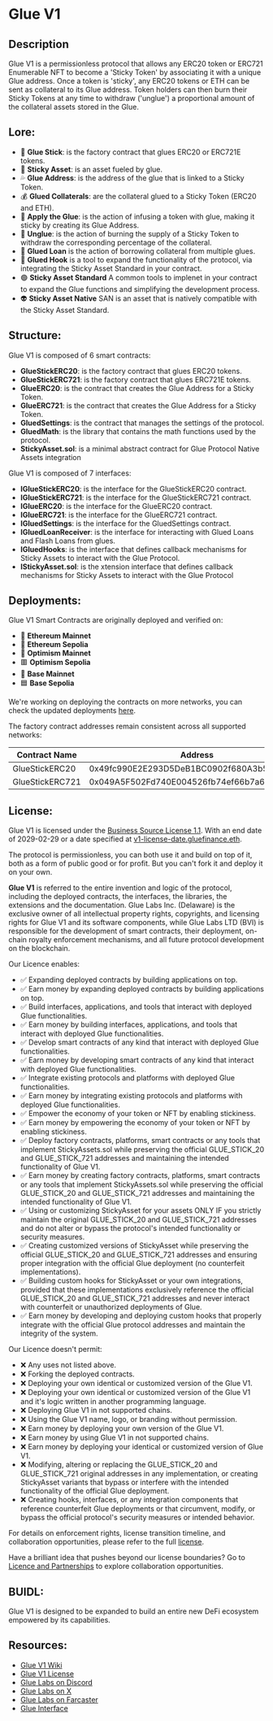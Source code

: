 # Glue V1

## Description

Glue V1 is a permissionless protocol that allows any ERC20 token or ERC721 Enumerable NFT to become a 'Sticky Token' by associating it with a unique Glue address. Once a token is 'sticky', any ERC20 tokens or ETH can be sent as collateral to its Glue address. Token holders can then burn their Sticky Tokens at any time to withdraw ('unglue') a proportional amount of the collateral assets stored in the Glue.


## Lore:

- 🧴 **Glue Stick**: is the factory contract that glues ERC20 or ERC721E tokens.
- 🍥 **Sticky Asset**: is an asset fueled by glue.
- 💦 **Glue Address**: is the address of the glue that is linked to a Sticky Token.
- 💰 **Glued Collaterals**: are the collateral glued to a Sticky Token (ERC20 and ETH).
- 🔄 **Apply the Glue**: is the action of infusing a token with glue, making it sticky by creating its Glue Address.
- 🔄 **Unglue**: is the action of burning the supply of a Sticky Token to withdraw the corresponding percentage of the collateral.
- 💸 **Glued Loan** is the action of borrowing collateral from multiple glues.
- 🦾 **Glued Hook** is a tool to expand the functionality of the protocol, via integrating the Sticky Asset Standard in your contract.
- 🟢 **Sticky Asset Standard** A common tools to implenet in your contract to expand the Glue functions and simplifying the development process.
- 👽 **Sticky Asset Native** SAN is an asset that is natively compatible with the Sticky Asset Standard.

## Structure:

Glue V1 is composed of 6 smart contracts:

- **GlueStickERC20**: is the factory contract that glues ERC20 tokens.
- **GlueStickERC721**: is the factory contract that glues ERC721E tokens.
- **GlueERC20**: is the contract that creates the Glue Address for a Sticky Token.
- **GlueERC721**: is the contract that creates the Glue Address for a Sticky Token.
- **GluedSettings**: is the contract that manages the settings of the protocol.
- **GluedMath**: is the library that contains the math functions used by the protocol.
- **StickyAsset.sol**: is a minimal abstract contract for Glue Protocol Native Assets integration

Glue V1 is composed of 7 interfaces:

- **IGlueStickERC20**: is the interface for the GlueStickERC20 contract.
- **IGlueStickERC721**: is the interface for the GlueStickERC721 contract.
- **IGlueERC20**: is the interface for the GlueERC20 contract.
- **IGlueERC721**: is the interface for the GlueERC721 contract.
- **IGluedSettings**: is the interface for the GluedSettings contract.
- **IGluedLoanReceiver**: is the interface for interacting with Glued Loans and Flash Loans from glues.
- **IGluedHooks**: is the interface that defines callback mechanisms for Sticky Assets to interact with the Glue Protocol.
- **IStickyAsset.sol**: is the xtension interface that defines callback mechanisms for Sticky Assets to interact with the Glue Protocol

## Deployments:

Glue V1 Smart Contracts are originally deployed and verified on:

- 🔷 **Ethereum Mainnet**
- 🔹 **Ethereum Sepolia**
- 🔴 **Optimism Mainnet**
- 🟥 **Optimism Sepolia**
- 🔵 **Base Mainnet**
- 🟦 **Base Sepolia**

We're working on deploying the contracts on more networks, you can check the updated deployments [here](https://todo.com).

The factory contract addresses remain consistent across all supported networks:

| Contract Name      | Address |
|--------------------|---------|
| GlueStickERC20     | 0x49fc990E2E293D5DeB1BC0902f680A3b526a6C60 |
| GlueStickERC721    | 0x049A5F502Fd740E004526fb74ef66b7a6615976B |

## License:

Glue V1 is licensed under the [Business Source License 1.1](https://github.com/glue-finance/glue/blob/main/LICENCE.txt). With an end date of 2029-02-29 or a date specified at [v1-license-date.gluefinance.eth](https://v1-license-date.gluefinance.eth).

The protocol is permissionless, you can both use it and build on top of it, both as a form of public good or for profit. But you can't fork it and deploy it on your own.

**Glue V1** is referred to the entire invention and logic of the protocol, including the deployed contracts, the interfaces, the libraries, the extensions and the documentation. Glue Labs Inc. (Delaware) is the exclusive owner of all intellectual property rights, copyrights, and licensing rights for Glue V1 and its software components, while Glue Labs LTD (BVI) is responsible for the development of smart contracts, their deployment, on-chain royalty enforcement mechanisms, and all future protocol development on the blockchain.

Our Licence enables:

- ✅ Expanding deployed contracts by building applications on top.
- ✅ Earn money by expanding deployed contracts by building applications on top.
- ✅ Build interfaces, applications, and tools that interact with deployed Glue functionalities.
- ✅ Earn money by building interfaces, applications, and tools that interact with deployed Glue functionalities.
- ✅ Develop smart contracts of any kind that interact with deployed Glue functionalities.
- ✅ Earn money by developing smart contracts of any kind that interact with deployed Glue functionalities.
- ✅ Integrate existing protocols and platforms with deployed Glue functionalities.
- ✅ Earn money by integrating existing protocols and platforms with deployed Glue functionalities.
- ✅ Empower the economy of your token or NFT by enabling stickiness.
- ✅ Earn money by empowering the economy of your token or NFT by enabling stickiness.
- ✅ Deploy factory contracts, platforms, smart contracts or any tools that implement StickyAssets.sol while preserving the official GLUE_STICK_20 and GLUE_STICK_721 addresses and maintaining the intended functionality of Glue V1.
- ✅ Earn money by creating factory contracts, platforms, smart contracts or any tools that implement StickyAssets.sol while preserving the official GLUE_STICK_20 and GLUE_STICK_721 addresses and maintaining the intended functionality of Glue V1.
- ✅ Using or customizing StickyAsset for your assets ONLY IF you strictly maintain the original GLUE_STICK_20 and GLUE_STICK_721 addresses and do not alter or bypass the protocol's intended functionality or security measures.
- ✅ Creating customized versions of StickyAsset while preserving the official GLUE_STICK_20 and GLUE_STICK_721 addresses and ensuring proper integration with the official Glue deployment (no counterfeit implementations).
- ✅ Building custom hooks for StickyAsset or your own integrations, provided that these implementations exclusively reference the official GLUE_STICK_20 and GLUE_STICK_721 addresses and never interact with counterfeit or unauthorized deployments of Glue.
- ✅ Earn money by developing and deploying custom hooks that properly integrate with the official Glue protocol addresses and maintain the integrity of the system.

Our Licence doesn't permit:

- ❌ Any uses not listed above.
- ❌ Forking the deployed contracts.
- ❌ Deploying your own identical or customized version of the Glue V1.
- ❌ Deploying your own identical or customized version of the Glue V1 and it's logic written in another programming language.
- ❌ Deploying Glue V1 in not supported chains.
- ❌ Using the Glue V1 name, logo, or branding without permission.
- ❌ Earn money by deploying your own version of the Glue V1.
- ❌ Earn money by using Glue V1 in not supported chains.
- ❌ Earn money by deploying your identical or customized version of Glue V1.
- ❌ Modifying, altering or replacing the GLUE_STICK_20 and GLUE_STICK_721 original addresses in any implementation, or creating StickyAsset variants that bypass or interfere with the intended functionality of the official Glue deployment.
- ❌ Creating hooks, interfaces, or any integration components that reference counterfeit Glue deployments or that circumvent, modify, or bypass the official protocol's security measures or intended behavior.

For details on enforcement rights, license transition timeline, and collaboration opportunities, please refer to the full [license](https://github.com/glue-finance/glue/blob/main/LICENCE.txt).

Have a brilliant idea that pushes beyond our license boundaries? Go to [Licence and Partnerships](http://glue.finance/legal#license) to explore collaboration opportunities.

## BUIDL:

Glue V1 is designed to be expanded to build an entire new DeFi ecosystem empowered by its capabilities.

## Resources:

- [Glue V1 Wiki](https://wiki.glue.finance)
- [Glue V1 License](https://github.com/glue-finance/glue/blob/main/LICENCE.txt)
- [Glue Labs on Discord](https://discord.com/invite/glue-fi)
- [Glue Labs on X](https://x.com/Glue_fi)
- [Glue Labs on Farcaster](https://warpcast.com/~/channel/glue)
- [Glue Interface](https://glue.finance/)
